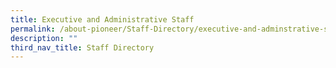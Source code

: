 ```yaml
---
title: Executive and Administrative Staff
permalink: /about-pioneer/Staff-Directory/executive-and-adminstrative-staff
description: ""
third_nav_title: Staff Directory
---
```

